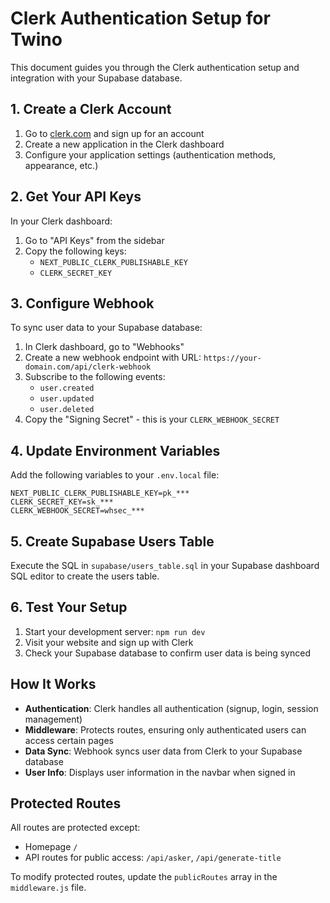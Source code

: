 # Clerk Authentication Setup for Twino

This document guides you through the Clerk authentication setup and integration with your Supabase database.

## 1. Create a Clerk Account

1. Go to [clerk.com](https://clerk.com) and sign up for an account
2. Create a new application in the Clerk dashboard
3. Configure your application settings (authentication methods, appearance, etc.)

## 2. Get Your API Keys

In your Clerk dashboard:

1. Go to "API Keys" from the sidebar
2. Copy the following keys:
   - `NEXT_PUBLIC_CLERK_PUBLISHABLE_KEY`
   - `CLERK_SECRET_KEY`

## 3. Configure Webhook

To sync user data to your Supabase database:

1. In Clerk dashboard, go to "Webhooks"
2. Create a new webhook endpoint with URL: `https://your-domain.com/api/clerk-webhook`
3. Subscribe to the following events:
   - `user.created`
   - `user.updated`
   - `user.deleted`
4. Copy the "Signing Secret" - this is your `CLERK_WEBHOOK_SECRET`

## 4. Update Environment Variables

Add the following variables to your `.env.local` file:

```
NEXT_PUBLIC_CLERK_PUBLISHABLE_KEY=pk_***
CLERK_SECRET_KEY=sk_***
CLERK_WEBHOOK_SECRET=whsec_***
```

## 5. Create Supabase Users Table

Execute the SQL in `supabase/users_table.sql` in your Supabase dashboard SQL editor to create the users table.

## 6. Test Your Setup

1. Start your development server: `npm run dev`
2. Visit your website and sign up with Clerk
3. Check your Supabase database to confirm user data is being synced

## How It Works

- **Authentication**: Clerk handles all authentication (signup, login, session management)
- **Middleware**: Protects routes, ensuring only authenticated users can access certain pages
- **Data Sync**: Webhook syncs user data from Clerk to your Supabase database
- **User Info**: Displays user information in the navbar when signed in

## Protected Routes

All routes are protected except:
- Homepage `/`
- API routes for public access: `/api/asker`, `/api/generate-title`

To modify protected routes, update the `publicRoutes` array in the `middleware.js` file.

